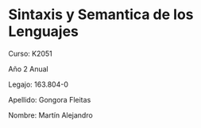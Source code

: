# Sintaxis y Semantica de los Lenguajes
Curso: K2051

Año 2 Anual

Legajo: 163.804-0

Apellido: Gongora Fleitas

Nombre: Martín Alejandro
